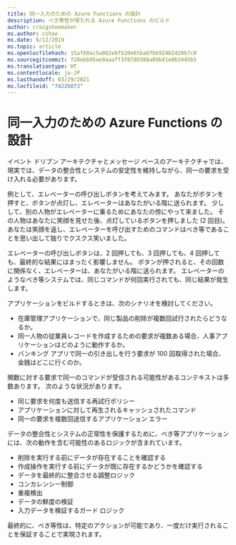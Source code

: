 ```yaml
---
title: 同一入力のための Azure Functions の設計
description: べき等性が保たれる Azure Functions のビルド
author: craigshoemaker
ms.author: cshoe
ms.date: 9/12/2019
ms.topic: article
ms.openlocfilehash: 15af60ac5a862e6fb20e65ba6fbb92482420b7c0
ms.sourcegitcommit: f28ebb95ae9aaaff3f87d8388a09b41e0b3445b5
ms.translationtype: HT
ms.contentlocale: ja-JP
ms.lasthandoff: 03/29/2021
ms.locfileid: "74226873"
---
```

# <a name="designing-azure-functions-for-identical-input"></a>同一入力のための Azure Functions の設計

イベント ドリブン アーキテクチャとメッセージ ベースのアーキテクチャでは、現実では、データの整合性とシステムの安定性を維持しながら、同一の要求を受け入れる必要があります。

例として、エレベーターの呼び出しボタンを考えてみます。 あなたがボタンを押すと、ボタンが点灯し、エレベーターはあなたがいる階に送られます。 少しして、別の人物がエレベーターに乗るためにあなたの傍にやって来ました。 その人物はあなたに笑顔を見せた後、点灯しているボタンを押しました (2 回目)。 あなたは笑顔を返し、エレベーターを呼び出すためのコマンドはべき等であることを思い出して独りでクスクス笑いました。

エレベーターの呼び出しボタンは、2 回押しても、3 回押しても、4 回押しても、最終的な結果にはまったく影響しません。 ボタンが押されると、その回数に関係なく、エレベーターは、あなたがいる階に送られます。 エレベーターのようなべき等システムでは、同じコマンドが何回実行されても、同じ結果が発生します。

アプリケーションをビルドするときは、次のシナリオを検討してください。

- 在庫管理アプリケーションで、同じ製品の削除が複数回試行されたらどうなるか。
- 同一人物の従業員レコードを作成するための要求が複数ある場合、人事アプリケーションはどのように動作するか。
- バンキング アプリで同一の引き出しを行う要求が 100 回取得された場合、金銭はどこに行くのか。

関数に対する要求で同一のコマンドが受信される可能性があるコンテキストは多数あります。 次のような状況があります。

- 同じ要求を何度も送信する再試行ポリシー
- アプリケーションに対して再生されるキャッシュされたコマンド
- 同一の要求を複数回送信するアプリケーション エラー

データの整合性とシステムの正常性を保護するために、べき等アプリケーションには、次の動作を含む可能性のあるロジックが含まれています。

- 削除を実行する前にデータが存在することを確認する
- 作成操作を実行する前にデータが既に存在するかどうかを確認する
- データを最終的に整合させる調整ロジック
- コンカレンシー制御
- 重複検出
- データの鮮度の検証
- 入力データを検証するガード ロジック

最終的に、べき等性は、特定のアクションが可能であり、一度だけ実行されることを保証することで実現されます。
